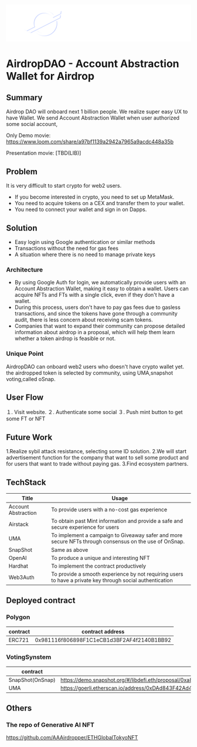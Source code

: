 ![logo](docs/airdrop-dao.png)

# AirdropDAO - Account Abstraction Wallet for Airdrop

## Summary
Airdrop DAO will onboard next 1 billion people.
We realize super easy UX to have Wallet.
We send Account Abstraction Wallet when user authorized some social account,


Only Demo movie:
https://www.loom.com/share/a97bf1139a2942a7965a9acdc448a35b

Presentation  movie: [TBD(LIB)]

## Problem

It is very difficult to start crypto for web2 users.

- If you become interested in crypto, you need to set up MetaMask.
- You need to acquire tokens on a CEX and transfer them to your wallet.
- You need to connect your wallet and sign in on Dapps.

## Solution

- Easy login using Google authentication or similar methods
- Transactions without the need for gas fees
- A situation where there is no need to manage private keys

### Architecture

- By using Google Auth for login, we automatically provide users with an Account Abstraction Wallet, making it easy to obtain a wallet. Users can acquire NFTs and FTs with a single click, even if they don't have a wallet.
- During this process, users don't have to pay gas fees due to gasless transactions, and since the tokens have gone through a community audit, there is less concern about receiving scam tokens.
- Companies that want to expand their community can propose detailed information about airdrop in a proposal, which will help them learn whether a token airdrop is feasible or not.


### Unique Point

AirdropDAO can onboard web2 users who doesn't have crypto wallet yet.
the airdropped token is selected by community, using UMA,snapshot voting,called oSnap.


## User Flow

１. Visit website.
２. Authenticate some social
３. Push mint button to get some FT or NFT


## Future Work
1.Realize sybil attack resistance, selecting some ID solution.
2.We will start advertisement function for the company that want to sell some product and for users that want to trade without paying gas.
3.Find ecosystem partners.

## TechStack

| Title | Usage |
| --- | --- |
| Account Abstraction |  To provide users with a no-cost gas experience |
| Airstack | To obtain past Mint information and provide a safe and secure experience for users |
| UMA |  To implement a campaign to Giveaway safer and more secure NFTs through consensus on the use of OnSnap. |
| SnapShot |  Same as above |
| OpenAI |  To produce a unique and interesting NFT |
| Hardhat |  To implement the contract productively |
| Web3Auth |  To provide a smooth experience by not requiring users to have a private key through social authentication |

## Deployed contract

### Polygon

| contract | contract address |
| --- | --- |
| ERC721 | 0x981116f806898F1C1eCB1d3BF2AF4f2140B1BB92 |

### VotingSynstem

| contract | contract address |
| --- | --- |
| SnapShot(OnSnap) | https://demo.snapshot.org/#/libdefi.eth/proposal/0xa8f965308af64f33e300cc7091171e36d12ab726bc5455ae2d02cd8ad4c3daa9 |
| UMA | https://goerli.etherscan.io/address/0xDAd843F42Ad405c44c1D9B17f530CB1a6Cbdabf0  |

## Others

### The repo of Generative AI NFT
https://github.com/AAAirdropper/ETHGlobalTokyoNFT

